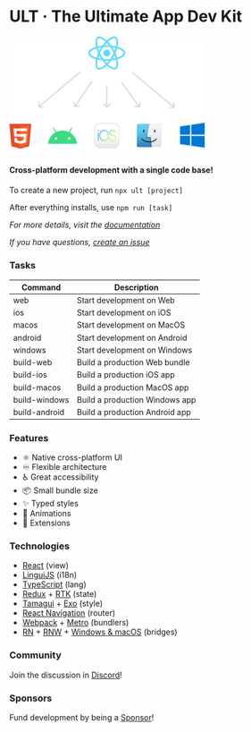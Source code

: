 # ULT · The Ultimate App Dev Kit

<a alt="ULT Website" href="https://ult.dev">
  <img width="350" src="https://raw.githubusercontent.com/kat-tax/ult/master/_layouts/banner.png">
</a>

#### Cross-platform development with a single code base!

To create a new project, run `npx ult [project]` 

After everything installs, use `npm run [task]`

*For more details, visit the [documentation](https://docs.ult.dev)*

*If you have questions, [create an issue](https://github.com/kat-tax/ult/issues/new/choose)*

### Tasks

| Command        | Description                                         |
| ---------------| --------------------------------------------------- |
| web            | Start development on Web                            |
| ios            | Start development on iOS                            |
| macos          | Start development on MacOS                          |
| android        | Start development on Android                        |
| windows        | Start development on Windows                        |
| build-web      | Build a production Web bundle                       |
| build-ios      | Build a production iOS app                          |
| build-macos    | Build a production MacOS app                        |
| build-windows  | Build a production Windows app                      |
| build-android  | Build a production Android app                      |

### Features
- ⚛ Native cross-platform UI
- ♾ Flexible architecture
- ♿ Great accessibility
- 📦 Small bundle size
- ✨ Typed styles
- 🎥 Animations
- 🧩 Extensions

### Technologies
 - [React](https://reactjs.org/) (view)
 - [LinguiJS](https://lingui.js.org/) (i18n)
 - [TypeScript](https://www.typescriptlang.org/) (lang)
 - [Redux](./) + [RTK](https://redux-toolkit.js.org/) (state)
 - [Tamagui](https://tamagui.dev/) + [Exo](https://exo-ui.com) (style)
 - [React Navigation](https://reactnavigation.org/) (router)
 - [Webpack](https://webpack.js.org/) + [Metro](https://facebook.github.io/metro/) (bundlers)
 - [RN](https://reactnative.dev/) + [RNW](https://necolas.github.io/react-native-web) + [Windows & macOS](https://microsoft.github.io/react-native-windows/) (bridges)

### Community

Join the discussion in [Discord](https://discord.gg/TzhDRyj)!

### Sponsors

Fund development by being a [Sponsor](https://github.com/sponsors/Cavitt)!
